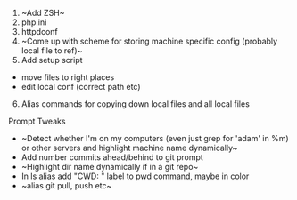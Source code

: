 1. ~Add ZSH~
2. php.ini
3. httpdconf
4. ~Come up with scheme for storing machine specific config (probably local file to ref)~
5. Add setup script
  * move files to right places
  * edit local conf (correct path etc)
6. Alias commands for copying down local files and all local files 

Prompt Tweaks
- ~Detect whether I'm on my computers (even just grep for 'adam' in %m) or other servers and highlight machine name dynamically~
- Add number commits ahead/behind to git prompt
- ~Highlight dir name dynamically if in a git repo~
- In ls alias add "CWD: " label to pwd command, maybe in color
- ~alias git pull, push etc~
